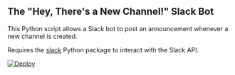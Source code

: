## The "Hey, There's a New Channel!" Slack Bot

This Python script allows a Slack bot to post an announcement whenever a new channel is created.

Requires the [slack](https://github.com/kn/slack) Python package to interact with the Slack API.

[![Deploy](https://www.herokucdn.com/deploy/button.png)](https://heroku.com/deploy)
